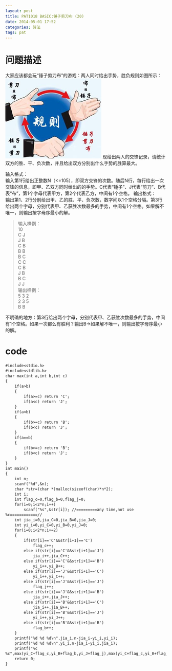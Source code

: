 ```yaml
---
layout: post
title: PAT1018 BASIC:锤子剪刀布 (20)
date: 2014-05-01 17:52
categories: 算法
tags: pat
---
```


# 问题描述
大家应该都会玩“锤子剪刀布”的游戏：两人同时给出手势，胜负规则如图所示：
![](/assets/2014-05-01-pat-1018-basic-锤子剪刀布-规则图.jpg)
现给出两人的交锋记录，请统计双方的胜、平、负次数，并且给出双方分别出什么手势的胜算最大。

输入格式：  
输入第1行给出正整数N（<=105），即双方交锋的次数。随后N行，每行给出一次交锋的信息，即甲、乙双方同时给出的的手势。C代表“锤子”、J代表“剪刀”、B代表“布”，第1个字母代表甲方，第2个代表乙方，中间有1个空格。
输出格式：  
输出第1、2行分别给出甲、乙的胜、平、负次数，数字间以1个空格分隔。第3行给出两个字母，分别代表甲、乙获胜次数最多的手势，中间有1个空格。如果解不唯一，则输出按字母序最小的解。

>输入样例：  
10  
C J  
J B  
C B  
B B  
B C  
C C  
C B  
J B  
B C  
J J  
输出样例：  
5 3 2  
2 3 5  
B B  

不明确的地方：第3行给出两个字母，分别代表甲、乙获胜次数最多的手势，中间有1个空格。如果一次都么有胜利？输出B->如果解不唯一，则输出按字母序最小的解。

# code
```
#include<stdio.h>
#include<stdlib.h>
char max(int a,int b,int c)
{
	if(a>b)
	{
		if(a>=c) return 'C';
		if(a<c) return 'J';
	}
	if(a<b)
	{
		if(b>=c) return 'B';
		if(b<c) return 'J';
	}
	if(a==b)
	{
		if(b>=c) return 'B';
		if(b<c) return 'J';
	}
}
int main()
{
	int n;
	scanf("%d",&n);
	char *str=(char *)malloc(sizeof(char)*n*2);
	int i;
	int flag_c=0,flag_b=0,flag_j=0;
	for(i=0;i<2*n;i++)
		scanf("%s",&str[i]); //=========any time,not use %c============//
	int jia_i=0,jia_C=0,jia_B=0,jia_J=0;
	int yi_i=0,yi_C=0,yi_B=0,yi_J=0;
	for(i=0;i<2*n;i+=2)
	{
		if(str[i]=='C'&&str[i+1]=='C')
			flag_c++;
		else if(str[i]=='C'&&str[i+1]=='J')
			jia_i++,jia_C++;  
		else if(str[i]=='C'&&str[i+1]=='B') 
			yi_i++,yi_B++;
		else if(str[i]=='J'&&str[i+1]=='C') 
			yi_i++,yi_C++;
		else if(str[i]=='J'&&str[i+1]=='J')
			flag_j++;
		else if(str[i]=='J'&&str[i+1]=='B') 
			jia_i++,jia_J++;
		else if(str[i]=='B'&&str[i+1]=='C') 
			jia_i++,jia_B++;
		else if(str[i]=='B'&&str[i+1]=='J') 
			yi_i++,yi_J++;
		else if(str[i]=='B'&&str[i+1]=='B')
			flag_b++;
	}
	printf("%d %d %d\n",jia_i,n-jia_i-yi_i,yi_i);
	printf("%d %d %d\n",yi_i,n-jia_i-yi_i,jia_i);
	printf("%c %c",max(yi_C+flag_c,yi_B+flag_b,yi_J+flag_j),max(yi_C+flag_c,yi_B+flag_b,yi_J+flag_j));
	return 0;
}
```